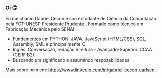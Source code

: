 ### Oi 🙃

Eu me chamo Gabriel Cecon e sou estudante de Ciência da Computação pela FCT-UNESP Presidente Prudente . Formado como técnico em Fabricação Mecânica pelo SENAI .

- Fundamentos em PYTHON, JAVA, JavaScript (HTML/CSS), SQL, Assembly, SML e principalmente C.
- Inglês: Conversação, redação e leitura - Avançado-Superior. CCAA (CERF B2).
- Buscando um significado e assumindo resposabilidades.

Mais sobre mim em: https://www.linkedin.com/in/gabriel-cecon-carlsen .

    
  
